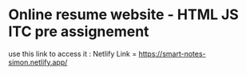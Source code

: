 # Online resume  website - HTML JS ITC pre assignement
use this link to access it : Netlify Link = https://smart-notes-simon.netlify.app/

